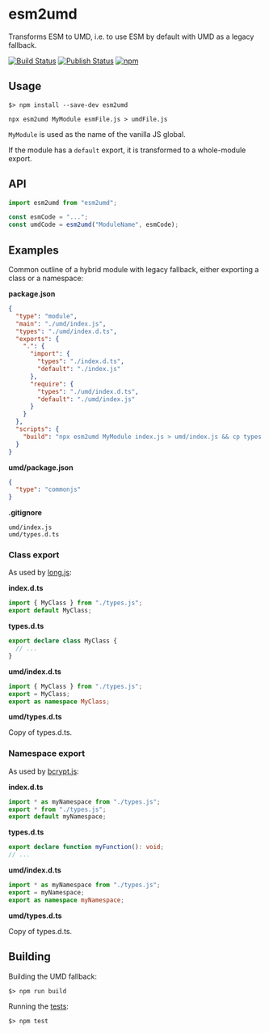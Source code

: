 # esm2umd

Transforms ESM to UMD, i.e. to use ESM by default with UMD as a legacy fallback.

[![Build Status](https://img.shields.io/github/actions/workflow/status/dcodeIO/esm2umd/test.yml?branch=main&label=test&logo=github)](https://github.com/dcodeIO/esm2umd/actions/workflows/test.yml) [![Publish Status](https://img.shields.io/github/actions/workflow/status/dcodeIO/esm2umd/publish.yml?branch=main&label=publish&logo=github)](https://github.com/dcodeIO/esm2umd/actions/workflows/publish.yml) [![npm](https://img.shields.io/npm/v/esm2umd.svg?label=npm&color=007acc&logo=npm)](https://www.npmjs.com/package/esm2umd)

## Usage

```
$> npm install --save-dev esm2umd
```

```
npx esm2umd MyModule esmFile.js > umdFile.js
```

`MyModule` is used as the name of the vanilla JS global.

If the module has a `default` export, it is transformed to a whole-module export.

## API

```js
import esm2umd from "esm2umd";

const esmCode = "...";
const umdCode = esm2umd("ModuleName", esmCode);
```

## Examples

Common outline of a hybrid module with legacy fallback, either exporting a class or a namespace:

**package.json**

```json
{
  "type": "module",
  "main": "./umd/index.js",
  "types": "./umd/index.d.ts",
  "exports": {
    ".": {
      "import": {
        "types": "./index.d.ts",
        "default": "./index.js"
      },
      "require": {
        "types": "./umd/index.d.ts",
        "default": "./umd/index.js"
      }
    }
  },
  "scripts": {
    "build": "npx esm2umd MyModule index.js > umd/index.js && cp types.d.ts umd/types.d.ts"
  }
}
```

**umd/package.json**

```json
{
  "type": "commonjs"
}
```

**.gitignore**

```
umd/index.js
umd/types.d.ts
```

### Class export

As used by [long.js](https://github.com/dcodeIO/long.js):

**index.d.ts**

```ts
import { MyClass } from "./types.js";
export default MyClass;
```

**types.d.ts**

```ts
export declare class MyClass {
  // ...
}
```

**umd/index.d.ts**

```ts
import { MyClass } from "./types.js";
export = MyClass;
export as namespace MyClass;
```

**umd/types.d.ts**

Copy of types.d.ts.

### Namespace export

As used by [bcrypt.js](https://github.com/dcodeIO/bcrypt.js):

**index.d.ts**

```ts
import * as myNamespace from "./types.js";
export * from "./types.js";
export default myNamespace;
```

**types.d.ts**

```ts
export declare function myFunction(): void;
// ...
```

**umd/index.d.ts**

```ts
import * as myNamespace from "./types.js";
export = myNamespace;
export as namespace myNamespace;
```

**umd/types.d.ts**

Copy of types.d.ts.

## Building

Building the UMD fallback:

```
$> npm run build
```

Running the [tests](./tests):

```
$> npm test
```
